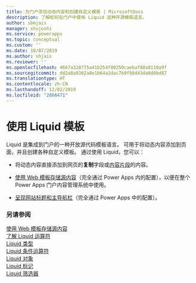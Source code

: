 ```yaml
---
title: 为门户添加动态内容和创建自定义模板 | MicrosoftDocs
description: 了解如何在门户中使用 Liquid 这种开源模板语言。
author: sbmjais
manager: shujoshi
ms.service: powerapps
ms.topic: conceptual
ms.custom: ''
ms.date: 10/07/2019
ms.author: shjais
ms.reviewer: ''
ms.openlocfilehash: 4667a328775a41b254f80250caebaf88a8110a9f
ms.sourcegitcommit: dd2a8a0362a8e1b64a1dac7b9f98d43da8d0bd87
ms.translationtype: HT
ms.contentlocale: zh-CN
ms.lasthandoff: 12/02/2019
ms.locfileid: "2866471"
---
```

# <a name="work-with-liquid-templates"></a>使用 Liquid 模板

Liquid 是集成到门户的一种开放源代码模板语言。 可用于将动态内容添加到页面，并且创建各种自定义模板。 通过使用 Liquid，您可以：

- 将动态内容直接添加到网页的**复制**字段或[内容片段](../configure/customize-content-snippets.md)的内容。  

- [使用 Web 模板存储源内容](store-content-web-templates.md)（完全通过 Power Apps 内的配置），以便在整个 Power Apps 门户内容管理系统中使用。  

- [呈现网站标题和主导航栏](render-site-header-primary-navigation.md)（完全通过 Power Apps 中的配置）。  


### <a name="see-also"></a>另请参阅

[使用 Web 模板存储源内容](store-content-web-templates.md)  
[了解 Liquid 运算符](liquid-operators.md)  
[Liquid 类型](liquid-types.md)  
[Liquid 条件运算符](liquid-conditional-operators.md)  
[Liquid 对象](liquid-objects.md)  
[Liquid 标记](liquid-tags.md)  
[Liquid 筛选器](liquid-filters.md)  
